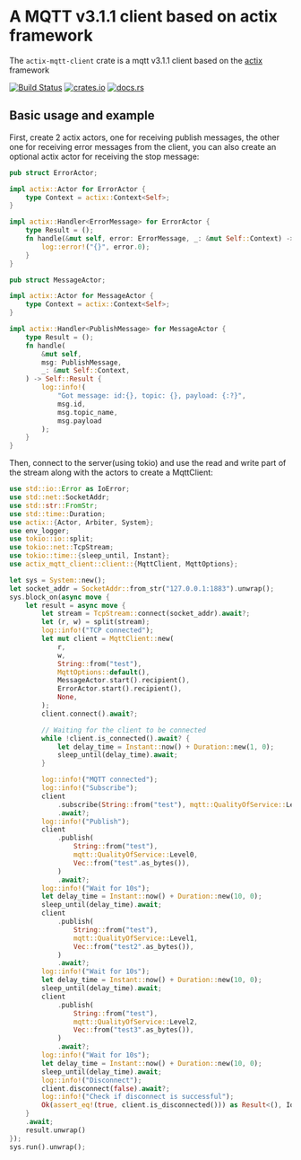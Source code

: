 # A MQTT v3.1.1 client based on actix framework

The `actix-mqtt-client` crate is a mqtt v3.1.1 client based on the [actix](https://github.com/actix/actix) framework

[![Build Status](https://travis-ci.org/Syndim/actix-mqtt-client.svg?branch=master)](https://travis-ci.org/Syndim/actix-mqtt-client) [![crates.io](https://img.shields.io/crates/v/actix-mqtt-client.svg)](https://crates.io/crates/actix-mqtt-client) [![docs.rs](https://docs.rs/actix-mqtt-client/badge.svg)](https://docs.rs/actix-mqtt-client)

## Basic usage and example

First, create 2 actix actors, one for receiving publish messages, the other one for receiving error messages from the client, you can also create an optional actix actor for receiving the stop message:
```rust
pub struct ErrorActor;

impl actix::Actor for ErrorActor {
    type Context = actix::Context<Self>;
}

impl actix::Handler<ErrorMessage> for ErrorActor {
    type Result = ();
    fn handle(&mut self, error: ErrorMessage, _: &mut Self::Context) -> Self::Result {
        log::error!("{}", error.0);
    }
}

pub struct MessageActor;

impl actix::Actor for MessageActor {
    type Context = actix::Context<Self>;
}

impl actix::Handler<PublishMessage> for MessageActor {
    type Result = ();
    fn handle(
        &mut self,
        msg: PublishMessage,
        _: &mut Self::Context,
    ) -> Self::Result {
        log::info!(
            "Got message: id:{}, topic: {}, payload: {:?}",
            msg.id,
            msg.topic_name,
            msg.payload
        );
    }
}
```

Then, connect to the server(using tokio) and use the read and write part of the stream along with the actors to create a MqttClient:
```rust
use std::io::Error as IoError;
use std::net::SocketAddr;
use std::str::FromStr;
use std::time::Duration;
use actix::{Actor, Arbiter, System};
use env_logger;
use tokio::io::split;
use tokio::net::TcpStream;
use tokio::time::{sleep_until, Instant};
use actix_mqtt_client::client::{MqttClient, MqttOptions};

let sys = System::new();
let socket_addr = SocketAddr::from_str("127.0.0.1:1883").unwrap();
sys.block_on(async move {
    let result = async move {
        let stream = TcpStream::connect(socket_addr).await?;
        let (r, w) = split(stream);
        log::info!("TCP connected");
        let mut client = MqttClient::new(
            r,
            w,
            String::from("test"),
            MqttOptions::default(),
            MessageActor.start().recipient(),
            ErrorActor.start().recipient(),
            None,
        );
        client.connect().await?;

        // Waiting for the client to be connected
        while !client.is_connected().await? {
            let delay_time = Instant::now() + Duration::new(1, 0);
            sleep_until(delay_time).await;
        }

        log::info!("MQTT connected");
        log::info!("Subscribe");
        client
            .subscribe(String::from("test"), mqtt::QualityOfService::Level2)
            .await?;
        log::info!("Publish");
        client
            .publish(
                String::from("test"),
                mqtt::QualityOfService::Level0,
                Vec::from("test".as_bytes()),
            )
            .await?;
        log::info!("Wait for 10s");
        let delay_time = Instant::now() + Duration::new(10, 0);
        sleep_until(delay_time).await;
        client
            .publish(
                String::from("test"),
                mqtt::QualityOfService::Level1,
                Vec::from("test2".as_bytes()),
            )
            .await?;
        log::info!("Wait for 10s");
        let delay_time = Instant::now() + Duration::new(10, 0);
        sleep_until(delay_time).await;
        client
            .publish(
                String::from("test"),
                mqtt::QualityOfService::Level2,
                Vec::from("test3".as_bytes()),
            )
            .await?;
        log::info!("Wait for 10s");
        let delay_time = Instant::now() + Duration::new(10, 0);
        sleep_until(delay_time).await;
        log::info!("Disconnect");
        client.disconnect(false).await?;
        log::info!("Check if disconnect is successful");
        Ok(assert_eq!(true, client.is_disconnected())) as Result<(), IoError>
    }
    .await;
    result.unwrap()
});
sys.run().unwrap();
```
